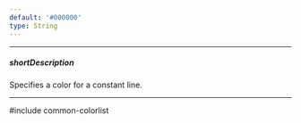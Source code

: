 ```yaml
---
default: '#000000'
type: String
---
```

---
##### shortDescription
Specifies a color for a constant line.

---
#include common-colorlist
